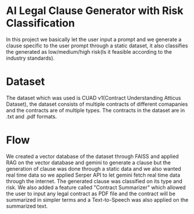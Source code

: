 # AI Legal Clause Generator with Risk Classification

In this project we basically let the user input a prompt and we generate a clause specific to the user prompt through a static dataset, it also classifies the generated as low/medium/high risk(Is it feasible according to the industry standards).

# Dataset

The dataset which was used is CUAD v1(Contract Understanding Atticus Dataset), the dataset consists of multiple contracts of different comapanies and the contracts are of multiple types.
The contracts in the dataset are in .txt and .pdf formats.

# Flow
We created a vector database of the dataset through FAISS and applied RAG on the vector database and gemini to generate a clause but the generation of clause was done through a static data and we also wanted real time data so we applied Serper API to let gemini fetch real time data through the internet. The generated clause was classified on its type and risk.
We also added a feature called "Contract Summarizer" which allowed the user to input any legal contract as PDF file and the contract will be summarized in simpler terms and a Text-to-Speech was also applied on the summarized text.
